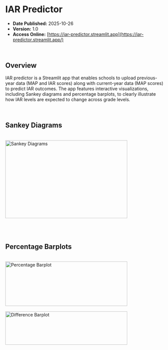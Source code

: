 # IAR Predictor

- **Date Published:** 2025-10-26
- **Version:** 1.0
- **Access Online:** [https://iar-predictor.streamlit.app](https://iar-predictor.streamlit.app/)

<br>

## Overview

IAR predictor is a Streamlit app that enables schools to upload previous-year data (MAP and IAR scores) along with current-year data (MAP scores) to predict IAR outcomes. The app features interactive visualizations, including Sankey diagrams and percentage barplots, to clearly illustrate how IAR levels are expected to change across grade levels.

<br>

## Sankey Diagrams

<br>
<img width="383" height="245" alt="Sankey Diagrams" src="https://github.com/user-attachments/assets/d18e8ebd-5a3f-4f66-85e3-4dc457593a13" />

<br><br>

## Percentage Barplots

<br>
<img width="383" height="140" alt="Percentage Barplot" src="https://github.com/user-attachments/assets/88fc950f-ae93-4636-af22-1829ece511db" />
<br><br>
<img width="383" height="105" alt="Difference Barplot" src="https://github.com/user-attachments/assets/7d0db54f-422b-44e7-8ed9-7a48520332c0" />
